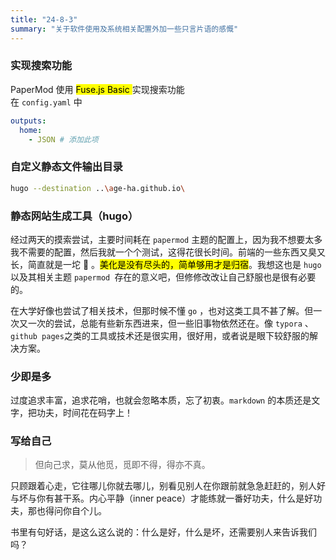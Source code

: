 ```yaml
---
title: "24-8-3"
summary: "关于软件使用及系统相关配置外加一些只言片语的感慨"
---
```


### 实现搜索功能

PaperMod 使用 <mark> Fuse.js Basic </mark> 实现搜索功能  
在 `config.yaml` 中
``` yaml
outputs:
  home:
    - JSON # 添加此项
``` 

### 自定义静态文件输出目录

``` bash
hugo --destination ..\age-ha.github.io\
```


### 静态网站生成工具（hugo）

经过两天的摸索尝试，主要时间耗在 `papermod` 主题的配置上，因为我不想要太多我不需要的配置，然后我就一个个测试，这得花很长时间。前端的一些东西又臭又长，简直就是一坨 💩 。<mark>美化是没有尽头的，简单够用才是归宿</mark>。我想这也是 `hugo` 以及其相关主题 `papermod `存在的意义吧，但修修改改让自己舒服也是很有必要的。

在大学好像也尝试了相关技术，但那时候不懂 `go` ，也对这类工具不甚了解。但一次又一次的尝试，总能有些新东西进来，但一些旧事物依然还在。像 `typora` 、`github pages`之类的工具或技术还是很实用，很好用，或者说是眼下较舒服的解决方案。

### 少即是多

过度追求丰富，追求花哨，也就会忽略本质，忘了初衷。`markdown` 的本质还是文字，把功夫，时间花在码字上！

### 写给自己

> 但向己求，莫从他觅，觅即不得，得亦不真。

只顾跟着心走，它往哪儿你就去哪儿，别看见别人在你跟前就急急赶赶的，别人好与坏与你有甚干系。内心平静（inner peace）才能练就一番好功夫，什么是好功夫，那也得问你自个儿。

书里有句好话，是这么这么说的：什么是好，什么是坏，还需要别人来告诉我们吗？


